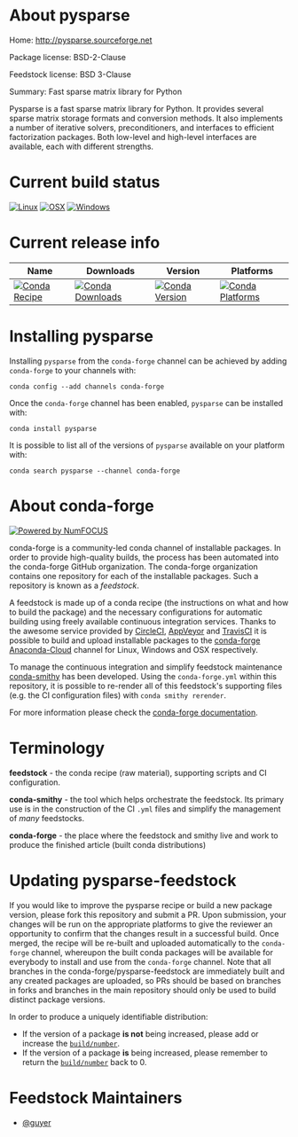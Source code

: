 <!--
# -*- mode: jinja -*-
-->

About pysparse
==============

Home: http://pysparse.sourceforge.net

Package license: BSD-2-Clause

Feedstock license: BSD 3-Clause

Summary: Fast sparse matrix library for Python

Pysparse is a fast sparse matrix library for Python. It provides
several sparse matrix storage formats and conversion methods. It also
implements a number of iterative solvers, preconditioners, and
interfaces to efficient factorization packages. Both low-level and
high-level interfaces are available, each with different strengths.


Current build status
====================

[![Linux](https://img.shields.io/circleci/project/github/conda-forge/pysparse-feedstock/master.svg?label=Linux)](https://circleci.com/gh/conda-forge/pysparse-feedstock)
[![OSX](https://img.shields.io/travis/conda-forge/pysparse-feedstock/master.svg?label=macOS)](https://travis-ci.org/conda-forge/pysparse-feedstock)
[![Windows](https://img.shields.io/appveyor/ci/conda-forge/pysparse-feedstock/master.svg?label=Windows)](https://ci.appveyor.com/project/conda-forge/pysparse-feedstock/branch/master)

Current release info
====================

| Name | Downloads | Version | Platforms |
| --- | --- | --- | --- |
| [![Conda Recipe](https://img.shields.io/badge/recipe-pysparse-green.svg)](https://anaconda.org/conda-forge/pysparse) | [![Conda Downloads](https://img.shields.io/conda/dn/conda-forge/pysparse.svg)](https://anaconda.org/conda-forge/pysparse) | [![Conda Version](https://img.shields.io/conda/vn/conda-forge/pysparse.svg)](https://anaconda.org/conda-forge/pysparse) | [![Conda Platforms](https://img.shields.io/conda/pn/conda-forge/pysparse.svg)](https://anaconda.org/conda-forge/pysparse) |

Installing pysparse
===================

Installing `pysparse` from the `conda-forge` channel can be achieved by adding `conda-forge` to your channels with:

```
conda config --add channels conda-forge
```

Once the `conda-forge` channel has been enabled, `pysparse` can be installed with:

```
conda install pysparse
```

It is possible to list all of the versions of `pysparse` available on your platform with:

```
conda search pysparse --channel conda-forge
```


About conda-forge
=================

[![Powered by NumFOCUS](https://img.shields.io/badge/powered%20by-NumFOCUS-orange.svg?style=flat&colorA=E1523D&colorB=007D8A)](http://numfocus.org)

conda-forge is a community-led conda channel of installable packages.
In order to provide high-quality builds, the process has been automated into the
conda-forge GitHub organization. The conda-forge organization contains one repository
for each of the installable packages. Such a repository is known as a *feedstock*.

A feedstock is made up of a conda recipe (the instructions on what and how to build
the package) and the necessary configurations for automatic building using freely
available continuous integration services. Thanks to the awesome service provided by
[CircleCI](https://circleci.com/), [AppVeyor](https://www.appveyor.com/)
and [TravisCI](https://travis-ci.org/) it is possible to build and upload installable
packages to the [conda-forge](https://anaconda.org/conda-forge)
[Anaconda-Cloud](https://anaconda.org/) channel for Linux, Windows and OSX respectively.

To manage the continuous integration and simplify feedstock maintenance
[conda-smithy](https://github.com/conda-forge/conda-smithy) has been developed.
Using the ``conda-forge.yml`` within this repository, it is possible to re-render all of
this feedstock's supporting files (e.g. the CI configuration files) with ``conda smithy rerender``.

For more information please check the [conda-forge documentation](https://conda-forge.org/docs/).

Terminology
===========

**feedstock** - the conda recipe (raw material), supporting scripts and CI configuration.

**conda-smithy** - the tool which helps orchestrate the feedstock.
                   Its primary use is in the construction of the CI ``.yml`` files
                   and simplify the management of *many* feedstocks.

**conda-forge** - the place where the feedstock and smithy live and work to
                  produce the finished article (built conda distributions)


Updating pysparse-feedstock
===========================

If you would like to improve the pysparse recipe or build a new
package version, please fork this repository and submit a PR. Upon submission,
your changes will be run on the appropriate platforms to give the reviewer an
opportunity to confirm that the changes result in a successful build. Once
merged, the recipe will be re-built and uploaded automatically to the
`conda-forge` channel, whereupon the built conda packages will be available for
everybody to install and use from the `conda-forge` channel.
Note that all branches in the conda-forge/pysparse-feedstock are
immediately built and any created packages are uploaded, so PRs should be based
on branches in forks and branches in the main repository should only be used to
build distinct package versions.

In order to produce a uniquely identifiable distribution:
 * If the version of a package **is not** being increased, please add or increase
   the [``build/number``](https://conda.io/docs/user-guide/tasks/build-packages/define-metadata.html#build-number-and-string).
 * If the version of a package **is** being increased, please remember to return
   the [``build/number``](https://conda.io/docs/user-guide/tasks/build-packages/define-metadata.html#build-number-and-string)
   back to 0.

Feedstock Maintainers
=====================

* [@guyer](https://github.com/guyer/)

